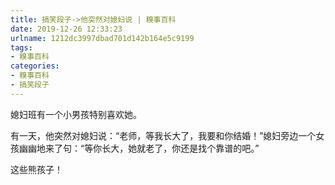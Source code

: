 ```yaml
---
title: 搞笑段子->他突然对媳妇说 | 糗事百科
date: 2019-12-26 12:33:23
urlname: 1212dc3997dbad701d142b164e5c9199
tags: 
- 糗事百科
categories:
- 糗事百科
- 搞笑段子
---
```

媳妇班有一个小男孩特别喜欢她。

有一天，他突然对媳妇说：“老师，等我长大了，我要和你结婚！”媳妇旁边一个女孩幽幽地来了句：“等你长大，她就老了，你还是找个靠谱的吧。”

这些熊孩子！


